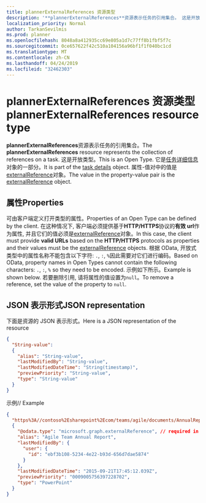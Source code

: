 ```yaml
---
title: plannerExternalReferences 资源类型
description: '**plannerExternalReferences**资源表示任务的引用集合。 这是开放类型。 它是任务详细信息对象的一部分。 属性-值对中的值是 externalReference 对象。'
localization_priority: Normal
author: TarkanSevilmis
ms.prod: planner
ms.openlocfilehash: 8048a8a412935cc69e805a1d7c77ff8b1fbf5f7c
ms.sourcegitcommit: 0ce657622f42c510a104156a96bf1f1f040bc1cd
ms.translationtype: MT
ms.contentlocale: zh-CN
ms.lasthandoff: 04/24/2019
ms.locfileid: "32462303"
---
```

# <a name="plannerexternalreferences-resource-type"></a><span data-ttu-id="3685a-106">plannerExternalReferences 资源类型</span><span class="sxs-lookup"><span data-stu-id="3685a-106">plannerExternalReferences resource type</span></span>

<span data-ttu-id="3685a-107">**plannerExternalReferences**资源表示任务的引用集合。</span><span class="sxs-lookup"><span data-stu-id="3685a-107">The **plannerExternalReferences** resource represents the collection of references on a task.</span></span> <span data-ttu-id="3685a-108">这是开放类型。</span><span class="sxs-lookup"><span data-stu-id="3685a-108">This is an Open Type.</span></span> <span data-ttu-id="3685a-109">它是[任务详细信息](plannertaskdetails.md)对象的一部分。</span><span class="sxs-lookup"><span data-stu-id="3685a-109">It is part of the [task details](plannertaskdetails.md) object.</span></span> <span data-ttu-id="3685a-110">属性-值对中的值是[externalReference](plannerexternalreference.md)对象。</span><span class="sxs-lookup"><span data-stu-id="3685a-110">The value in the property-value pair is the [externalReference](plannerexternalreference.md) object.</span></span>


## <a name="properties"></a><span data-ttu-id="3685a-111">属性</span><span class="sxs-lookup"><span data-stu-id="3685a-111">Properties</span></span>
<span data-ttu-id="3685a-112">可由客户端定义打开类型的属性。</span><span class="sxs-lookup"><span data-stu-id="3685a-112">Properties of an Open Type can be defined by the client.</span></span> <span data-ttu-id="3685a-113">在这种情况下, 客户端必须提供基于**HTTP/HTTPS**协议的**有效 url**作为属性, 并且它们的值必须是[externalReference](plannerexternalreference.md)对象。</span><span class="sxs-lookup"><span data-stu-id="3685a-113">In this case, the client must provide **valid URLs** based on the **HTTP/HTTPS** protocols as properties and their values must be the [externalReference](plannerexternalreference.md) objects.</span></span> <span data-ttu-id="3685a-114">根据 OData, 开放式类型中的属性名称不能包含以下字符: `.`, `:`, `%`因此需要对它们进行编码。</span><span class="sxs-lookup"><span data-stu-id="3685a-114">Based on OData, property names in Open Types cannot contain the following characters: `.`, `:`, `%`  so they need to be encoded.</span></span> <span data-ttu-id="3685a-115">示例如下所示。</span><span class="sxs-lookup"><span data-stu-id="3685a-115">Example is shown below.</span></span> <span data-ttu-id="3685a-116">若要删除引用, 请将属性的值设置为`null`。</span><span class="sxs-lookup"><span data-stu-id="3685a-116">To remove a reference, set the value of the property to `null`.</span></span>

## <a name="json-representation"></a><span data-ttu-id="3685a-117">JSON 表示形式</span><span class="sxs-lookup"><span data-stu-id="3685a-117">JSON representation</span></span>

<span data-ttu-id="3685a-118">下面是资源的 JSON 表示形式。</span><span class="sxs-lookup"><span data-stu-id="3685a-118">Here is a JSON representation of the resource</span></span>

<!-- {
  "blockType": "resource",
  "openType": true,
  "optionalProperties": [ "String-value" ],
  "@odata.type": "microsoft.graph.plannerExternalReferences"
}-->


```json
{
  "String-value":
  {
    "alias": "String-value",
    "lastModifiedBy": "String-value",
    "lastModifiedDateTime": "String(timestamp)",
    "previewPriority": "String-value",
    "type": "String-value"
  }
}
```

<span data-ttu-id="3685a-119">示例</span><span class="sxs-lookup"><span data-stu-id="3685a-119">// Example</span></span>

```json
{
  "https%3A//contoso%2Esharepoint%2Ecom/teams/agile/documents/AnnualReport%2Epptx":
  {
    "@odata.type": "microsoft.graph.externalReference", // required in PATCH requests to edit the references on a task
    "alias": "Agile Team Annual Report",
    "lastModifiedBy": {
      "user": {
        "id": "ebf3b108-5234-4e22-b93d-656d7dae5874"
      }
    },
    "lastModifiedDateTime": "2015-09-21T17:45:12.039Z",
    "previewPriority": "0009005756397228702",
    "type": "PowerPoint"
  }
}

```

<!-- uuid: 8fcb5dbc-d5aa-4681-8e31-b001d5168d79
2015-10-25 14:57:30 UTC -->
<!-- {
  "type": "#page.annotation",
  "description": "plannerExternalReferences resource",
  "keywords": "",
  "section": "documentation",
  "tocPath": ""
}-->
